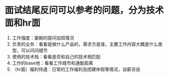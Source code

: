 # 面试结尾反问可以参考的问题，分为技术面和hr面

1. 工作强度：委婉的提问加班情况
2. 负责的业务：看看是做什么产品的，需求方是谁，主要工作内容大概是什么类型，可以问问细节
3. 使用的技术栈：看看是否和自己的技术相匹配
4. 工作的base地：看看工作城市和通勤距离
5. （hr面）福利待遇：日常的工作福利及团建休假等情况，谈薪另说